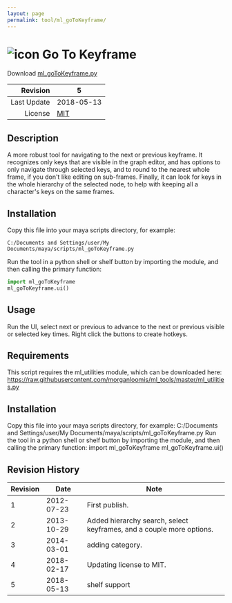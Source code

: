 ```yaml
---
layout: page
permalink: tool/ml_goToKeyframe/
---
```


# ![icon](https://raw.githubusercontent.com/morganloomis/ml_tools/master/icons//ml_goToKeyframe.png) Go To Keyframe
Download [ml_goToKeyframe.py](https://raw.githubusercontent.com/morganloomis/ml_tools/master/ml_goToKeyframe.py)

| Revision | 5 |
|---:|---|
| Last Update | 2018-05-13 |
| License | [MIT](https://opensource.org/licenses/MIT) |

## Description

 A more robust tool for navigating to the next or previous keyframe. It recognizes only keys that are visible in the graph editor, and has options to only navigate through selected keys, and to round to the nearest whole frame, if you don't like editing on sub-frames. Finally, it can look for keys in the whole hierarchy of the selected node, to help with keeping all a character's keys on the same frames. 

## Installation

Copy this file into your maya scripts directory, for example:

`C:/Documents and Settings/user/My Documents/maya/scripts/ml_goToKeyframe.py`

Run the tool in a python shell or shelf button by importing the module, 
and then calling the primary function:

```python
import ml_goToKeyframe
ml_goToKeyframe.ui()
```

## Usage

 Run the UI, select next or previous to advance to the next or previous visible or selected key times. Right click the buttons to create hotkeys. 

## Requirements

 This script requires the ml_utilities module, which can be downloaded here: https://raw.githubusercontent.com/morganloomis/ml_tools/master/ml_utilities.py 

## Installation

 Copy this file into your maya scripts directory, for example: C:/Documents and Settings/user/My Documents/maya/scripts/ml_goToKeyframe.py Run the tool in a python shell or shelf button by importing the module, and then calling the primary function: import ml_goToKeyframe ml_goToKeyframe.ui() 

## Revision History

| Revision | Date | Note|
|---|---|---|
|1|2012-07-23|First publish.|
|2|2013-10-29|Added hierarchy search, select keyframes, and a couple more options.|
|3|2014-03-01|adding category.|
|4|2018-02-17|Updating license to MIT.|
|5|2018-05-13|shelf support|
